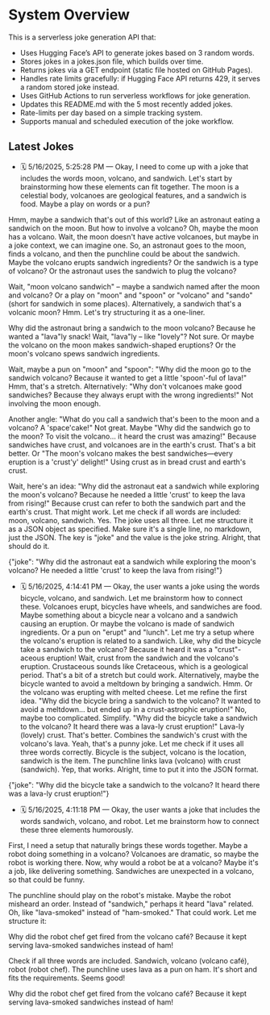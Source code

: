 # System Overview

This is a serverless joke generation API that:

- Uses Hugging Face’s API to generate jokes based on 3 random words.
- Stores jokes in a jokes.json file, which builds over time.
- Returns jokes via a GET endpoint (static file hosted on GitHub Pages).
- Handles rate limits gracefully: if Hugging Face API returns 429, it serves a random stored joke instead.
- Uses GitHub Actions to run serverless workflows for joke generation.
- Updates this README.md with the 5 most recently added jokes.
- Rate-limits per day based on a simple tracking system.
- Supports manual and scheduled execution of the joke workflow.

## Latest Jokes

<!-- JOKES_START -->
- 🗓️ 5/16/2025, 5:25:28 PM — <think>
Okay, I need to come up with a joke that includes the words moon, volcano, and sandwich. Let's start by brainstorming how these elements can fit together. The moon is a celestial body, volcanoes are geological features, and a sandwich is food. Maybe a play on words or a pun?

Hmm, maybe a sandwich that's out of this world? Like an astronaut eating a sandwich on the moon. But how to involve a volcano? Oh, maybe the moon has a volcano. Wait, the moon doesn't have active volcanoes, but maybe in a joke context, we can imagine one. So, an astronaut goes to the moon, finds a volcano, and then the punchline could be about the sandwich. Maybe the volcano erupts sandwich ingredients? Or the sandwich is a type of volcano? Or the astronaut uses the sandwich to plug the volcano?

Wait, "moon volcano sandwich" – maybe a sandwich named after the moon and volcano? Or a play on "moon" and "spoon" or "volcano" and "sando" (short for sandwich in some places). Alternatively, a sandwich that's a volcanic moon? Hmm. Let's try structuring it as a one-liner. 

Why did the astronaut bring a sandwich to the moon volcano? Because he wanted a "lava"ly snack! Wait, "lava"ly – like "lovely"? Not sure. Or maybe the volcano on the moon makes sandwich-shaped eruptions? Or the moon's volcano spews sandwich ingredients. 

Wait, maybe a pun on "moon" and "spoon": "Why did the moon go to the sandwich volcano? Because it wanted to get a little 'spoon'-ful of lava!" Hmm, that's a stretch. Alternatively: "Why don't volcanoes make good sandwiches? Because they always erupt with the wrong ingredients!" Not involving the moon enough.

Another angle: "What do you call a sandwich that's been to the moon and a volcano? A 'space'cake!" Not great. Maybe "Why did the sandwich go to the moon? To visit the volcano... it heard the crust was amazing!" Because sandwiches have crust, and volcanoes are in the earth's crust. That's a bit better. Or "The moon's volcano makes the best sandwiches—every eruption is a 'crust'y' delight!" Using crust as in bread crust and earth's crust.

Wait, here's an idea: "Why did the astronaut eat a sandwich while exploring the moon's volcano? Because he needed a little 'crust' to keep the lava from rising!" Because crust can refer to both the sandwich part and the earth's crust. That might work. Let me check if all words are included: moon, volcano, sandwich. Yes. The joke uses all three. Let me structure it as a JSON object as specified. Make sure it's a single line, no markdown, just the JSON. The key is "joke" and the value is the joke string. Alright, that should do it.
</think>

{"joke": "Why did the astronaut eat a sandwich while exploring the moon's volcano? He needed a little 'crust' to keep the lava from rising!"}
- 🗓️ 5/16/2025, 4:14:41 PM — <think>
Okay, the user wants a joke using the words bicycle, volcano, and sandwich. Let me brainstorm how to connect these. Volcanoes erupt, bicycles have wheels, and sandwiches are food. Maybe something about a bicycle near a volcano and a sandwich causing an eruption. Or maybe the volcano is made of sandwich ingredients. Or a pun on "erupt" and "lunch". Let me try a setup where the volcano's eruption is related to a sandwich. Like, why did the bicycle take a sandwich to the volcano? Because it heard it was a "crust"-aceous eruption! Wait, crust from the sandwich and the volcano's eruption. Crustaceous sounds like Cretaceous, which is a geological period. That's a bit of a stretch but could work. Alternatively, maybe the bicycle wanted to avoid a meltdown by bringing a sandwich. Hmm. Or the volcano was erupting with melted cheese. Let me refine the first idea. "Why did the bicycle bring a sandwich to the volcano? It wanted to avoid a meltdown... but ended up in a crust-astrophic eruption!" No, maybe too complicated. Simplify. "Why did the bicycle take a sandwich to the volcano? It heard there was a lava-ly crust eruption!" Lava-ly (lovely) crust. That's better. Combines the sandwich's crust with the volcano's lava. Yeah, that's a punny joke. Let me check if it uses all three words correctly. Bicycle is the subject, volcano is the location, sandwich is the item. The punchline links lava (volcano) with crust (sandwich). Yep, that works. Alright, time to put it into the JSON format.
</think>



{"joke": "Why did the bicycle take a sandwich to the volcano? It heard there was a lava-ly crust eruption!"}
- 🗓️ 5/16/2025, 4:11:18 PM — <think>
Okay, the user wants a joke that includes the words sandwich, volcano, and robot. Let me brainstorm how to connect these three elements humorously.

First, I need a setup that naturally brings these words together. Maybe a robot doing something in a volcano? Volcanoes are dramatic, so maybe the robot is working there. Now, why would a robot be at a volcano? Maybe it's a job, like delivering something. Sandwiches are unexpected in a volcano, so that could be funny. 

The punchline should play on the robot's mistake. Maybe the robot misheard an order. Instead of "sandwich," perhaps it heard "lava" related. Oh, like "lava-smoked" instead of "ham-smoked." That could work. Let me structure it:

Why did the robot chef get fired from the volcano café? Because it kept serving lava-smoked sandwiches instead of ham!

Check if all three words are included. Sandwich, volcano (volcano café), robot (robot chef). The punchline uses lava as a pun on ham. It's short and fits the requirements. Seems good!
</think>



Why did the robot chef get fired from the volcano café? Because it kept serving lava-smoked sandwiches instead of ham!
<!-- JOKES_END -->

